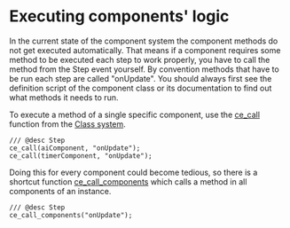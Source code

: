 # Executing components' logic
In the current state of the component system the component methods do not get executed automatically. That means if a component requires some method to be executed each step to work properly, you have to call the method from the Step event yourself. By convention methods that have to be run each step are called "onUpdate". You should always first see the definition script of the component class or its documentation to find out what methods it needs to run.

To execute a method of a single specific component, use the [ce_call](./ce_call.html) function from the [Class system](./ClassSystem.html).

```gml
/// @desc Step
ce_call(aiComponent, "onUpdate");
ce_call(timerComponent, "onUpdate");
```

Doing this for every component could become tedious, so there is a shortcut function [ce_call_components](./ce_call_components.html) which calls a method in all components of an instance.

```gml
/// @desc Step
ce_call_components("onUpdate");
```